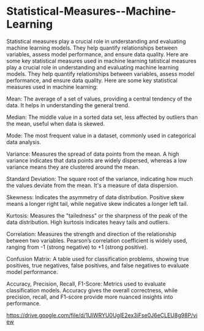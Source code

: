 # Statistical-Measures--Machine-Learning
Statistical measures play a crucial role in understanding and evaluating machine learning models. They help quantify relationships between variables, assess model performance, and ensure data quality. Here are some key statistical measures used in machine learning
tatistical measures play a crucial role in understanding and evaluating machine learning models. They help quantify relationships between variables, assess model performance, and ensure data quality. Here are some key statistical measures used in machine learning:

Mean: The average of a set of values, providing a central tendency of the data. It helps in understanding the general trend.

Median: The middle value in a sorted data set, less affected by outliers than the mean, useful when data is skewed.

Mode: The most frequent value in a dataset, commonly used in categorical data analysis.

Variance: Measures the spread of data points from the mean. A high variance indicates that data points are widely dispersed, whereas a low variance means they are clustered around the mean.

Standard Deviation: The square root of the variance, indicating how much the values deviate from the mean. It's a measure of data dispersion.

Skewness: Indicates the asymmetry of data distribution. Positive skew means a longer right tail, while negative skew indicates a longer left tail.

Kurtosis: Measures the "tailedness" or the sharpness of the peak of the data distribution. High kurtosis indicates heavy tails and outliers.

Correlation: Measures the strength and direction of the relationship between two variables. Pearson’s correlation coefficient is widely used, ranging from -1 (strong negative) to +1 (strong positive).

Confusion Matrix: A table used for classification problems, showing true positives, true negatives, false positives, and false negatives to evaluate model performance.

Accuracy, Precision, Recall, F1-Score: Metrics used to evaluate classification models. Accuracy gives the overall correctness, while precision, recall, and F1-score provide more nuanced insights into performance.

https://drive.google.com/file/d/1UlWRYU0UglE2ex3iFse0J6eCLEU8g98P/view
